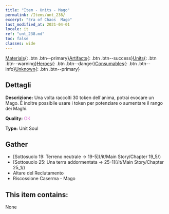 ```yaml
---
title: "Item - Units - Mago"
permalink: /Items/unt_238/
excerpt: "Era of Chaos  Mago"
last_modified_at: 2021-04-01
locale: it
ref: "unt_238.md"
toc: false
classes: wide
---
```

 [Materials](/it/Items/){: .btn .btn--primary}[Artifacts](/it/Items/Artifacts/){: .btn .btn--success}[Units](/it/Items/Units/){: .btn .btn--warning}[Heroes](/it/Items/Heroes/){: .btn .btn--danger}[Consumables](/it/Items/Consumables/){: .btn .btn--info}[Unknown](/it/Items/Unknown/){: .btn .btn--primary}

## Dettagli
 **Descrizione:** Una volta raccolti 30 token dell'anima, potrai evocare un Mago. È inoltre possibile usare i token per potenziare o aumentare il rango dei Maghi.

 **Quality:** <span style="color: #DA70D6">OK</span>

 **Type:** Unit Soul

## Gather

*    [Sottosuolo 19: Terreno neutrale -> 19-5](/it/Main Story/Chapter 19_5/) 
*    [Sottosuolo 25: Una terra addormentata -> 25-1](/it/Main Story/Chapter 25_1/) 
*    Altare del Reclutamento 
*    Riscossione Caserma - Mago 

## This item contains:

  None

